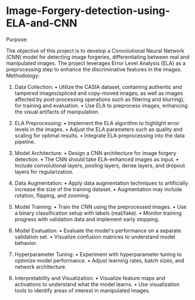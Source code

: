﻿# Image-Forgery-detection-using-ELA-and-CNN

 Purpose:

The objective of this project is to develop a Convolutional Neural Network (CNN) model for detecting image forgeries, differentiating between real and manipulated images. The project leverages Error Level Analysis (ELA) as a preprocessing step to enhance the discriminative features in the images.
Methodology:

1. Data Collection:
•	Utilize the CASIA dataset, containing authentic and tampered images(spliced and copy-moved images, as well as images affected by post-processing operations such as filtering and blurring), for training and evaluation.
•	Use ELA to preprocess images, enhancing the visual artifacts of manipulation.

2. ELA Preprocessing:
•	Implement the ELA algorithm to highlight error levels in the images.
•	Adjust the ELA parameters such as quality and scaling for optimal results.
•	Integrate ELA preprocessing into the data pipeline.

3. Model Architecture:
•	Design a CNN architecture for image forgery detection.
•	The CNN should take ELA-enhanced images as input.
•	Include convolutional layers, pooling layers, dense layers, and dropout layers for regularization.

4. Data Augmentation:
•	Apply data augmentation techniques to artificially increase the size of the training dataset.
•	Augmentation may include rotation, flipping, and zooming.

5. Model Training:
•	Train the CNN using the preprocessed images.
•	Use a binary classification setup with labels (real/fake).
•	Monitor training progress with validation data and implement early stopping.

6. Model Evaluation:
•	Evaluate the model's performance on a separate validation set.
•	Visualize confusion matrices to understand model behavior.

7. Hyperparameter Tuning:
•	Experiment with hyperparameter tuning to optimize model performance.
•	Adjust learning rates, batch sizes, and network architecture.

8. Interpretability and Visualization:
•	Visualize feature maps and activations to understand what the model learns.
•	Use visualization tools to identify areas of interest in manipulated images.

